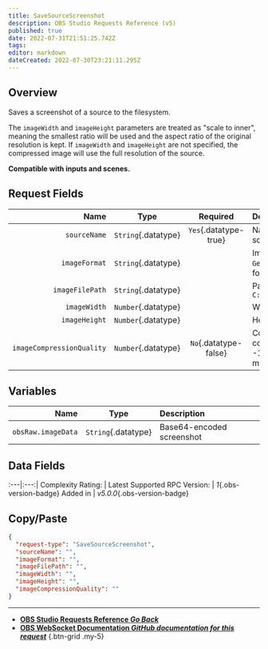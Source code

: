 ```yaml
---
title: SaveSourceScreenshot
description: OBS Studio Requests Reference (v5)
published: true
date: 2022-07-31T21:51:25.742Z
tags: 
editor: markdown
dateCreated: 2022-07-30T23:21:11.295Z
---
```


## Overview
Saves a screenshot of a source to the filesystem.

The `imageWidth` and `imageHeight` parameters are treated as "scale to inner", meaning the smallest ratio will be used and the aspect ratio of the original resolution is kept. If `imageWidth` and `imageHeight` are not specified, the compressed image will use the full resolution of the source.

**Compatible with inputs and scenes.**

## Request Fields
Name | Type | Required| Description |
----:|:----:|:-------:|:------------|
`sourceName` | `String`{.datatype} | `Yes`{.datatype-true} | Name of the source to take a screenshot of
`imageFormat` | `String`{.datatype} |  | Image compression format to use. Use `GetVersion` to get compatible image formats
`imageFilePath` | `String`{.datatype} | *<span class="mdi mdi-check"></span>* | Path to save the screenshot file to. e.g. `C:\Users\user\Desktop\screenshot.png`
`imageWidth` | `Number`{.datatype} |  | Width to scale the screenshot to | >= 8, <= 4096
`imageHeight` | `Number`{.datatype} |  | Height to scale the screenshot to | >= 8, <= 4096
`imageCompressionQuality` | `Number`{.datatype} | `No`{.datatype-false} | Compression quality to use. 0 for high compression, 100 for uncompressed. -1 to use "default" (whatever that means, idk) | >= -1, <= 100

## Variables
Name | Type | Description | 
----:|:---------:|:------------|
`obsRaw.imageData` | `String`{.datatype} | Base64-encoded screenshot

## Data Fields
:---|:---:|
Complexity Rating: | <span class="stars stars--3"></span>
Latest Supported RPC Version: | *1*{.obs-version-badge}
Added in | *v5.0.0*{.obs-version-badge}

## Copy/Paste
```json
{
  "request-type": "SaveSourceScreenshot",
  "sourceName": "",
  "imageFormat": "",
  "imageFilePath": "",
  "imageWidth": "",
  "imageHeight": "",
  "imageCompressionQuality": ""
}
```

---

- [<i class="mdi mdi-chevron-left"></i>**OBS Studio Requests Reference *Go Back***](/en/Broadcasters/OBS/Requests)
- [<i class="mdi mdi-github"></i> **OBS WebSocket Documentation *GitHub documentation for this request***](https://github.com/obsproject/obs-websocket/blob/master/docs/generated/protocol.md#savesourcescreenshot)
{.btn-grid .my-5}
